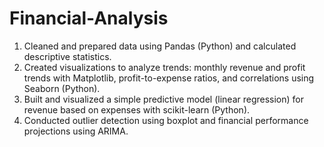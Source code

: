 # Financial-Analysis
1. Cleaned and prepared data using Pandas (Python) and calculated descriptive statistics.
2. Created visualizations to analyze trends: monthly revenue and profit trends with Matplotlib, profit-to-expense ratios, and correlations using Seaborn (Python).
3. Built and visualized a simple predictive model (linear regression) for revenue based on expenses with scikit-learn (Python).
4. Conducted outlier detection using boxplot and financial performance projections using ARIMA.
